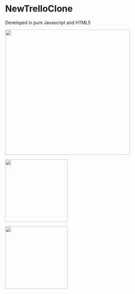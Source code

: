 # NewTrelloClone
Developed in pure Javascript and HTML5

<p float="left">

 <img src="https://bairesdev.mo.cloudinary.net/blog/2023/08/What-Is-JavaScript-Used-For.jpg?tx=w_3840,q_auto" width="400" /> 
 
 <img src="https://blog.logrocket.com/wp-content/uploads/2021/02/machine-learning-libraries-javascript.png" width="200" /><br>

 <img src="https://1.bp.blogspot.com/-afiMLjD2d5M/Vupbd3QN7-I/AAAAAAAAQ1Q/txQ4g8cjl5oIT7OMJYwOVTIOSi-uS1OrQ/s1600/banner.jpg" width="200" />

</p>
